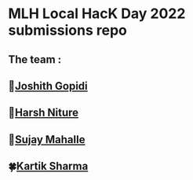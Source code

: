 # MLH Local HacK Day 2022 submissions repo

## The team :

 ## 🍁[Joshith Gopidi](https://github.com/jOS-RE/)
 ## 🌿[Harsh Niture](https://github.com/harshniture)
 ## 🌺[Sujay Mahalle](https://github.com/SUJAYRM)
 ## 🍀[Kartik Sharma](https://github.com/kartiks914)
